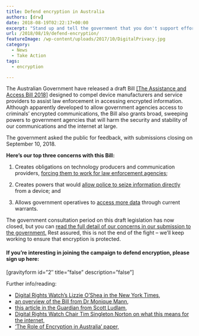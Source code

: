 ```yaml
---
title: Defend encryption in Australia
authors: [drw]
date: 2018-08-19T02:22:17+00:00
excerpt: "Stand up and tell the government that you don't support efforts to break encryption."
url: /2018/08/19/defend-encryption/
featureImage: /wp-content/uploads/2017/10/DigitalPrivacy.jpg
category:
  - News
  - Take Action
tags:
  - encryption

---
```

The Australian Government have released a draft Bill [[The Assistance and Access Bill 2018]][1] designed to compel device manufacturers and service providers to assist law enforcement in accessing encrypted information. Although apparently developed to allow government agencies access to criminals&#8217; encrypted communications, the Bill also grants broad, sweeping powers to government agencies that will harm the security and stability of our communications and the internet at large.<figure class="wp-block-embed-youtube wp-block-embed is-type-video is-provider-youtube wp-has-aspect-ratio wp-embed-aspect-16-9">

<div class="wp-block-embed__wrapper">
</div></figure>

<p style="text-align:left">
  The government asked the public for feedback, with submissions closing on September 10, 2018.<br />
</p>

**Here&#8217;s our top three concerns with this Bill:**

  1. Creates obligations on technology producers and communication providers, <span style="text-decoration: underline;">forcing them to work for law enforcement agencies</span>;

  2. Creates powers that would <span style="text-decoration: underline;">allow police to seize information directly</span> from a device; and
  3. Allows government operatives to <span style="text-decoration: underline;">access more data</span> through current warrants.


The government consultation period on this draft legislation has now closed, but you can [read the full detail of our concerns in our submission to the government.][2] Rest assured, this is not the end of the fight &#8211; we&#8217;ll keep working to ensure that encryption is protected.

#### If you&#8217;re interesting in joining the campaign to defend encryption, please sign up here:

[gravityform id=&#8221;2&#8243; title=&#8221;false&#8221; description=&#8221;false&#8221;]

Further info/reading:


  * [Digital Rights Watch&#8217;s Lizzie O&#8217;Shea in the New York Times,][3]
  * [an overview of the Bill from Dr Monique Mann][4],
  * [this article in the Guardian from Scott Ludlam,][5]
  * [Digital Rights Watch Chair Tim Singleton Norton on what this means for the internet,][6]
  * [&#8216;The Role of Encryption in Australia&#8217; paper,][7]

 [1]: https://www.homeaffairs.gov.au/about/consultations/assistance-and-access-bill-2018
 [2]: https://digitalrightswatch.org.au/2018/09/11/submission-to-home-affairs-on-the-assistance-and-access-bill-2018/
 [3]: https://www.nytimes.com/2018/09/04/opinion/australia-encryption-surveillance-bill.html
 [4]: https://theconversation.com/the-devil-is-in-the-detail-of-government-bill-to-enable-access-to-communications-data-96909
 [5]: https://www.theguardian.com/commentisfree/2018/aug/16/the-government-is-ratcheting-up-its-surveillance-powers-but-we-can-stop-this
 [6]: http://rightnow.org.au/opinion-3/the-internet-holds-society-together-and-the-government-is-setting-out-to-break-it/
 [7]: https://digitalrightswatch.org.au/2018/01/19/the-role-of-encryption-in-australia/
